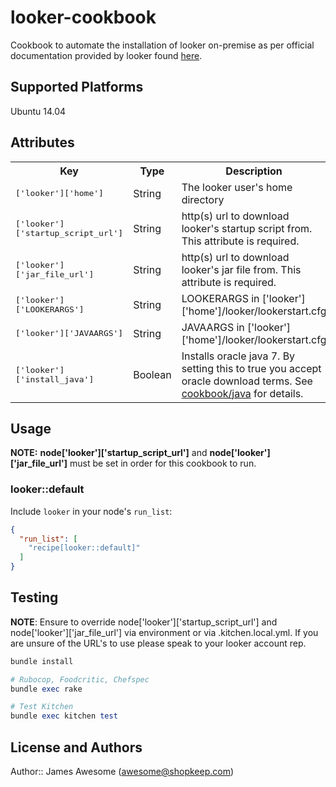 # looker-cookbook

Cookbook to automate the installation of looker on-premise as per official documentation provided
by looker found [here](http://www.looker.com/docs/admin/on-premise/installation).

## Supported Platforms

Ubuntu 14.04

## Attributes

<table>
  <tr>
    <th>Key</th>
    <th>Type</th>
    <th>Description</th>
    <th>Default</th>
  </tr>
  <tr>
    <td><tt>['looker']['home']</tt></td>
    <td>String</td>
    <td>The looker user's home directory</td>
    <td><tt>'/home/looker'</tt></td>
  </tr>
  <tr>
    <td><tt>['looker']['startup_script_url']</tt></td>
    <td>String</td>
    <td>http(s) url to download looker's startup script from. This attribute is required.</td>
    <td><tt>''</td></tt>
  </tr>
  <tr>
    <td><tt>['looker']['jar_file_url']</tt></td>
    <td>String</td>
    <td>http(s) url to download looker's jar file from. This attribute is required.</td>
    <td><tt>''</td></tt>
  </tr>
  <tr>
    <td><tt>['looker']['LOOKERARGS']</tt></td>
    <td>String</td>
    <td>LOOKERARGS in ['looker']['home']/looker/lookerstart.cfg</td>
    <td><tt>''</td></tt>
  </tr>
  <tr>
    <td><tt>['looker']['JAVAARGS']</tt></td>
    <td>String</td>
    <td>JAVAARGS in ['looker']['home']/looker/lookerstart.cfg</td>
    <td><tt>''</td></tt>
  </tr>
  <tr>
    <td><tt>['looker']['install_java']</tt></td>
    <td>Boolean</td>
    <td>Installs oracle java 7. By setting this to true you accept oracle download terms. See <a href="https://supermarket.chef.io/cookbooks/java">cookbook/java</a> for details.</td>
    <td><tt>true</td></tt>
  </tr>
</table>

## Usage

**NOTE:** **node['looker']['startup_script_url']** and **node['looker']['jar_file_url']** must be set in order for this cookbook to run.

### looker::default

Include `looker` in your node's `run_list`:

```json
{
  "run_list": [
    "recipe[looker::default]"
  ]
}
```

## Testing

**NOTE**: Ensure to override node['looker']['startup_script_url'] and node['looker']['jar_file_url'] via environment or via .kitchen.local.yml. If you are unsure of the URL's to use please speak to your looker account rep.

```ruby
bundle install

# Rubocop, Foodcritic, Chefspec
bundle exec rake

# Test Kitchen
bundle exec kitchen test
```

## License and Authors

Author:: James Awesome (awesome@shopkeep.com)
